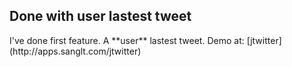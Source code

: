 <h2>Done with user lastest tweet</h2>
I've done first feature. A **user** lastest tweet.
Demo at: [jtwitter](http://apps.sanglt.com/jtwitter)
